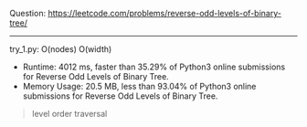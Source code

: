 Question: https://leetcode.com/problems/reverse-odd-levels-of-binary-tree/

---

try_1.py: O(nodes) O(width)

* Runtime: 4012 ms, faster than 35.29% of Python3 online submissions for Reverse Odd Levels of Binary Tree.
* Memory Usage: 20.5 MB, less than 93.04% of Python3 online submissions for Reverse Odd Levels of Binary Tree.

> level order traversal

